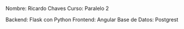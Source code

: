 Nombre: Ricardo Chaves Curso: Paralelo 2

Backend: Flask con Python Frontend: Angular Base de Datos: Postgrest
